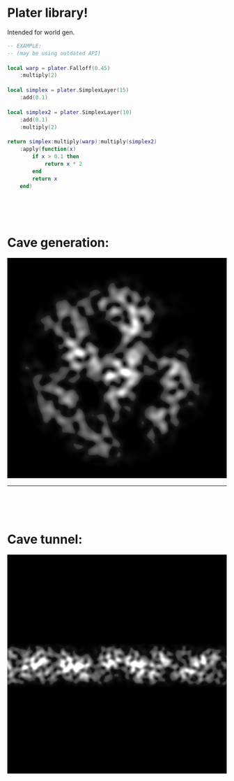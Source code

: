 

# Plater library!

Intended for world gen.

```lua
-- EXAMPLE: 
-- (may be using outdated API)

local warp = plater.Falloff(0.45)
    :multiply(2)

local simplex = plater.SimplexLayer(15)
    :add(0.1)

local simplex2 = plater.SimplexLayer(10)
    :add(0.1)
    :multiply(2)

return simplex:multiply(warp):multiply(simplex2)
    :apply(function(x)
        if x > 0.1 then
            return x * 2
        end
        return x
    end)

```

<br/>
<br/>
<br/>

# Cave generation:
![](images/CAVE_1.png)

----

<br/>
<br/>
<br/>

# Cave tunnel:
![](images/TUNNEL_1.png)
